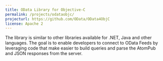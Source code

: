 ```yaml
---
title: OData Library for Objective-C
permalink: /projects/odataobjc/
projecturl: https://github.com/OData/OData4ObjC
license: Apache 2
---
```

The library is similar to other libraries available for .NET, Java and other languages. The goal is to enable developers to connect to OData Feeds by leveraging code that make easier to build queries and parse the AtomPub and JSON responses from the server.